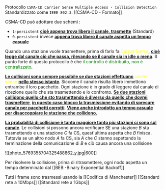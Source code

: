 Protocollo `CSMA-CD Carrier Sense Multiple Access - Collision Detection `
Standardizzato come `IEEE 802.3`: [[CSMA-CD - Formato]]

CSMA-CD  può adottare due schemi : 
- `1-persistent` <b><u>cioè appena trova libero il canale, trasmette</u></b> (Standard)
- `0-persistent` invece <b><u>appena trova libero il canale aspetta un tempo casuale</u></b>

Quando una stazione vuole trasmettere, prima di farlo fa <span style=color:yellow>Carrier Sense</span>, <b><u>cioè legge dal canale ciò che passa, rilevando se il canale sia in idle o meno</u></b>.
Il punto forte di questo protocollo è che <span style=color:green>il controllo è distribuito, non è centralizzato</span>. 

<b><u>Le collisioni sono sempre possibile se due stazioni effettuano</u></b> <span style=color:yellow>carrier sense</span> <b><u>nello stesso istante</u></b>. Siccome il canale risulta libero immettono entrambe il loro pacchetto. 
Ogni stazione è in grado di leggere dal canale di ricezione quello che sta trasmettendo e lo confronto. <b><u>Se due stazioni collidono quello che sto trasmettendo è diverso da quello che dovrei trasmettere</u></b>, <b><u>in questo caso blocco la trasmissione evitando di sprecare canale per pacchetti corrotti</u></b>. 
<b><u>Viene anche introdotto un tempo casuale per disaccoppiare le stazione che collidono.</u></b> 


<b><u>La probabilità di collisione è tanto maggiore tanto piu stazioni ci sono sul canale</u></b>.
Le collisioni si possono ancora verificare SE una stazione $B$ sta trasmettendo e una stazione $C$ fa CS, quest'ultima aspetta che $B$ finisca. Tuttavia se un altro nodo $A$ fa CS, sia $A$ che $C$ stanno aspettando la terminazione della comunicazione di $B$ e ciò causa ancora una collisione

![[photo_5769355704325488862_y.jpg|600]]

Per risolvere la collisione, prima di ritrasmettere, ogni nodo aspetta un tempo determinato dal  [[BEB -Binary Exponential Backoff]]

Tutti i frame sono trasmessi usando la [[Codifica di Manchester]]
[[Standard rete a 10Mbps]]
[[Standard rete a 1Gbps]]